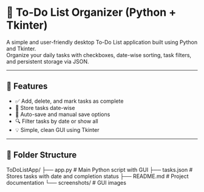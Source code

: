 # 📝 To-Do List Organizer (Python + Tkinter)

A simple and user-friendly desktop To-Do List application built using Python and Tkinter.  
Organize your daily tasks with checkboxes, date-wise sorting, task filters, and persistent storage via JSON.

---

## 🚀 Features

- ✅ Add, delete, and mark tasks as complete
- 📅 Store tasks date-wise
- 💾 Auto-save and manual save options
- 🔍 Filter tasks by date or show all
- 💡 Simple, clean GUI using Tkinter

---

## 📂 Folder Structure
ToDoListApp/
├── app.py # Main Python script with GUI
├── tasks.json # Stores tasks with date and completion status
├── README.md # Project documentation
└── screenshots/ # GUI images 
